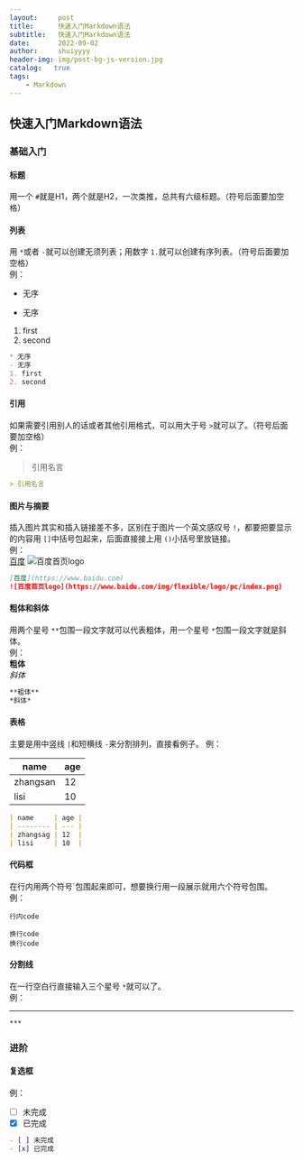 ```yaml
---
layout:     post
title:      快速入门Markdown语法
subtitle:   快速入门Markdown语法
date:       2022-09-02
author:     shuiyyyy
header-img: img/post-bg-js-version.jpg
catalog:   true
tags:
    - Markdown
---
```

## 快速入门Markdown语法

### 基础入门

#### 标题

用一个 `#`就是H1，两个就是H2，一次类推，总共有六级标题。（符号后面要加空格）

#### 列表

用 `*`或者 `-`就可以创建无须列表；用数字 `1.`就可以创建有序列表。（符号后面要加空格）  
例：  
* 无序

- 无序

1. first
2. second

```markdown
* 无序
- 无序
1. first
2. second
```

#### 引用

如果需要引用别人的话或者其他引用格式，可以用大于号 `>`就可以了。（符号后面要加空格）  
例：  
> 引用名言

```markdown
> 引用名言
```

#### 图片与摘要

插入图片其实和插入链接差不多，区别在于图片一个英文感叹号 `!`，都要把要显示的内容用 `[]`中括号包起来，后面直接接上用 `()`小括号里放链接。  
例：  
[百度](https://www.baidu.com)
![百度首页logo](https://www.baidu.com/img/flexible/logo/pc/index.png)

```markdown
[百度](https://www.baidu.com)
![百度首页logo](https://www.baidu.com/img/flexible/logo/pc/index.png)
```

#### 粗体和斜体

用两个星号 `**`包围一段文字就可以代表粗体，用一个星号 `*`包围一段文字就是斜体。  
例：  
**粗体**  
*斜体*

```markdown
**粗体**
*斜体*
```

#### 表格

主要是用中竖线 `|`和短横线 `-`来分割排列，直接看例子。
例： 

| name     | age |
| -------- | --- |
| zhangsan | 12  |
| lisi     | 10  |

```markdown
| name     | age |
| -------- | --- |
| zhangsag | 12  |
| lisi     | 10  |
```

#### 代码框

在行内用两个符号\`包围起来即可，想要换行用一段展示就用六个符号包围。  
例： 

`行内code`

```
换行code
换行code
```

#### 分割线

在一行空白行直接输入三个星号 `*`就可以了。  
例：  
***

```markdown
***
```

### 进阶

#### 复选框
例：  
- [ ] 未完成
- [X] 已完成

```markdown
- [ ] 未完成
- [x] 已完成
```

